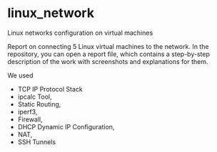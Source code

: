 # linux_network
Linux networks configuration on virtual machines

Report on connecting 5 Linux virtual machines to the network. 
In the repository, you can open a report file, which contains a step-by-step description of the work with screenshots and explanations for them.

We used
- TCP IP Protocol Stack 
- ipcalc Tool, 
- Static Routing, 
- iperf3, 
- Firewall, 
- DHCP Dynamic IP Configuration, 
- NAT, 
- SSH Tunnels
